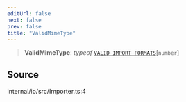 ```yaml
---
editUrl: false
next: false
prev: false
title: "ValidMimeType"
---
```


> **ValidMimeType**: *typeof* [`VALID_IMPORT_FORMATS`](../variables/VALID_IMPORT_FORMATS.md)\[`number`\]

## Source

internal/io/src/Importer.ts:4
